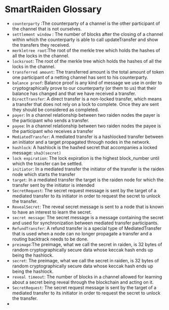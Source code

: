 # SmartRaiden Glossary

- `counterparty` :The counterparty of a channel is the other participant of the channel that is not ourselves.
- `settlement window` : The number of blocks after the closing of a channel within which the counterparty is able to call updateTransfer and show the transfers they received.
- `merkletree root`:The root of the merkle tree which holds the hashes of all the locks in the channel.
- `locksroot`: The root of the merkle tree which holds the hashes of all the locks in the channel.
- `transferred amount`: The transferred amount is the total amount of token one participant of a netting channel has sent to his counterparty.
- `balance proof`: Balance proof is any kind of message we use in order to cryptographically prove to our counterparty (or them to us) that their balance has changed and that we have received a transfer.
- `DirectTransfer`: A direct transfer is a non-locked transfer, which means a transfer that does not rely on a lock to complete. Once they are sent they should be considered as completed.
- `payer`: In a channel relationship between two raiden nodes the payer is the participant who sends a transfer.
- `payee`: In a channel relationship between two raiden nodes the payee is the participant who receives a transfer
- `MediatedTransfer`: A mediated transfer is a hashlocked transfer between an initiator and a target propagated through nodes in the network.
- `hashlock`: A hashlock is the hashed secret that accompanies a locked message: `sha3(secret)`
- `lock expiration`: The lock expiration is the highest block_number until which the transfer can be settled.
- `initiator`: In a mediated transfer the initiator of the transfer is the raiden node which starts the transfer
- `target`: In a mediated transfer the target is the raiden node for which the transfer sent by the initiator is intended
- `SecretRequest`: The secret request message is sent by the target of a mediated transfer to its initiator in order to request the secret to unlock the transfer.
- `RevealSecret`: The reveal secret message is sent to a node that is known to have an interest to learn the secret.
- `secret message`: The secret message is a message containing the secret and used for synchronization between mediated transfer participants.
- `RefundTransfer`: A refund transfer is a special type of MediatedTransfer that is used when a node can no longer propagate a transfer and a routing backtrack needs to be done.
- `preimage`:The preimage, what we call the secret in raiden, is 32 bytes of random cryptographically secure data whose keccak hash ends up being the hashlock.
- `secret`: The preimage, what we call the secret in raiden, is 32 bytes of random cryptographically secure data whose keccak hash ends up being the hashlock.
- `reveal timeout`: The number of blocks in a channel allowed for learning about a secret being reveal through the blockchain and acting on it.
- `SecretRequest`: The secret request message is sent by the target of a mediated transfer to its initiator in order to request the secret to unlock the transfer.
- 
